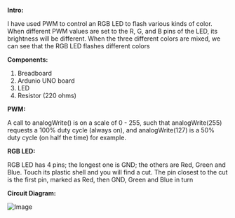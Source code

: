 **Intro:**

I have used PWM to control an RGB LED to flash various kinds of color. When different PWM values are set to the R, G, and B pins of the LED, its brightness will be different. When the three different colors are mixed, we can see that the RGB LED flashes different colors

**Components:**

1) Breadboard
2) Ardunio UNO board
3) LED
4) Resistor (220 ohms)

**PWM:**

A call to analogWrite() is on a scale of 0 - 255, such that analogWrite(255) requests a 100% duty cycle (always on), and analogWrite(127) is a 50% duty cycle (on half the time) for example.

**RGB LED:**

RGB LED has 4 pins; the longest one is GND; the others are Red, Green and Blue. Touch its plastic shell and you will find a cut. The pin closest to the cut is the first pin, marked as Red, then GND, Green and Blue in turn

**Circuit Diagram:**

![Image](https://github.com/user-attachments/assets/dd4e4ed5-d174-464d-b237-f0e463fff58b)

